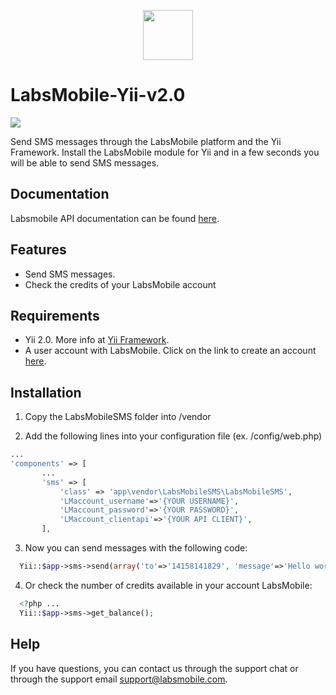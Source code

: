 <p align="center">
  <img src="https://avatars.githubusercontent.com/u/152215067?s=200&v=4" height="80">
</p>

# LabsMobile-Yii-v2.0

![](https://img.shields.io/badge/version-1.0.0-blue.svg)
 
Send SMS messages through the LabsMobile platform and the Yii Framework. Install the LabsMobile module for Yii and in a few seconds you will be able to send SMS messages.

## Documentation

Labsmobile API documentation can be found [here][apidocs].

## Features
  - Send SMS messages.
  - Check the credits of your LabsMobile account

## Requirements

- Yii 2.0. More info at [Yii Framework][yiiframework].
- A user account with LabsMobile. Click on the link to create an account [here][signUp].

## Installation

1. Copy the LabsMobileSMS folder into /vendor

2. Add the following lines into your configuration file (ex. /config/web.php)

 ```php
...
'components' => [
        ...
        'sms' => [
            'class' => 'app\vendor\LabsMobileSMS\LabsMobileSMS',
            'LMaccount_username'=>'{YOUR USERNAME}',
            'LMaccount_password'=>'{YOUR PASSWORD}',
            'LMaccount_clientapi'=>'{YOUR API CLIENT}',
        ],
  ```

3. Now you can send messages with the following code:
 ```php
   Yii::$app->sms->send(array('to'=>'14158141829', 'message'=>'Hello world!'));
  ```

4. Or check the number of credits available in your account LabsMobile:
  ```php
    <?php ...
    Yii::$app->sms->get_balance();
  ```


## Help

If you have questions, you can contact us through the support chat or through the support email support@labsmobile.com.

[apidocs]: https://www.labsmobile.com/en/api-sms
[signUp]: https://www.labsmobile.com/en/signup
[yiiframework]: https://www.yiiframework.com/